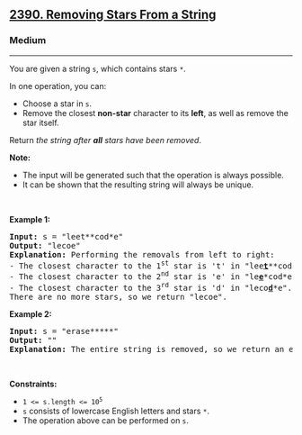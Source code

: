 <h2><a href="https://leetcode.com/problems/removing-stars-from-a-string/">2390. Removing Stars From a String</a></h2><h3>Medium</h3><hr><div><p class="extension-adhd-reader-p"><span class="extension-adhd-reader-wrapper"><span class="extension-adhd-reader-container"><span class="extension-adhd-reader-boldify">Y</span>ou</span> <span class="extension-adhd-reader-container"><span class="extension-adhd-reader-boldify">a</span>re</span> <span class="extension-adhd-reader-container"><span class="extension-adhd-reader-boldify">g</span>iven</span> a <span class="extension-adhd-reader-container"><span class="extension-adhd-reader-boldify">st</span>ring</span> </span><code>s</code><span class="extension-adhd-reader-wrapper">, <span class="extension-adhd-reader-container"><span class="extension-adhd-reader-boldify">w</span>hich</span> <span class="extension-adhd-reader-container"><span class="extension-adhd-reader-boldify">co</span>ntains</span> <span class="extension-adhd-reader-container"><span class="extension-adhd-reader-boldify">s</span>tars</span> </span><code>*</code>.</p>

<p class="extension-adhd-reader-p"><span class="extension-adhd-reader-wrapper">In <span class="extension-adhd-reader-container"><span class="extension-adhd-reader-boldify">o</span>ne</span> <span class="extension-adhd-reader-container"><span class="extension-adhd-reader-boldify">ope</span>ration,</span> <span class="extension-adhd-reader-container"><span class="extension-adhd-reader-boldify">y</span>ou</span> <span class="extension-adhd-reader-container"><span class="extension-adhd-reader-boldify">c</span>an:</span></span></p>

<ul>
	<li>Choose a star in <code>s</code>.</li>
	<li>Remove the closest <strong>non-star</strong> character to its <strong>left</strong>, as well as remove the star itself.</li>
</ul>

<p class="extension-adhd-reader-p"><span class="extension-adhd-reader-wrapper"><span class="extension-adhd-reader-container"><span class="extension-adhd-reader-boldify">Re</span>turn</span> </span><em><span class="extension-adhd-reader-wrapper"><span class="extension-adhd-reader-container"><span class="extension-adhd-reader-boldify">t</span>he</span> <span class="extension-adhd-reader-container"><span class="extension-adhd-reader-boldify">st</span>ring</span> <span class="extension-adhd-reader-container"><span class="extension-adhd-reader-boldify">a</span>fter</span> </span><strong><span class="extension-adhd-reader-wrapper"><span class="extension-adhd-reader-container"><span class="extension-adhd-reader-boldify">a</span>ll</span></span></strong><span class="extension-adhd-reader-wrapper"> <span class="extension-adhd-reader-container"><span class="extension-adhd-reader-boldify">s</span>tars</span> <span class="extension-adhd-reader-container"><span class="extension-adhd-reader-boldify">h</span>ave</span> <span class="extension-adhd-reader-container"><span class="extension-adhd-reader-boldify">b</span>een</span> <span class="extension-adhd-reader-container"><span class="extension-adhd-reader-boldify">re</span>moved</span></span></em>.</p>

<p class="extension-adhd-reader-p"><strong><span class="extension-adhd-reader-wrapper"><span class="extension-adhd-reader-container"><span class="extension-adhd-reader-boldify">N</span>ote:</span></span></strong></p>

<ul>
	<li>The input will be generated such that the operation is always possible.</li>
	<li>It can be shown that the resulting string will always be unique.</li>
</ul>

<p class="extension-adhd-reader-p">&nbsp;</p>
<p class="extension-adhd-reader-p"><strong class="example"><span class="extension-adhd-reader-wrapper"><span class="extension-adhd-reader-container"><span class="extension-adhd-reader-boldify">Ex</span>ample</span> 1:</span></strong></p>

<pre><strong>Input:</strong> s = "leet**cod*e"
<strong>Output:</strong> "lecoe"
<strong>Explanation:</strong> Performing the removals from left to right:
- The closest character to the 1<sup>st</sup> star is 't' in "lee<strong><u>t</u></strong>**cod*e". s becomes "lee*cod*e".
- The closest character to the 2<sup>nd</sup> star is 'e' in "le<strong><u>e</u></strong>*cod*e". s becomes "lecod*e".
- The closest character to the 3<sup>rd</sup> star is 'd' in "leco<strong><u>d</u></strong>*e". s becomes "lecoe".
There are no more stars, so we return "lecoe".</pre>

<p class="extension-adhd-reader-p"><strong class="example"><span class="extension-adhd-reader-wrapper"><span class="extension-adhd-reader-container"><span class="extension-adhd-reader-boldify">Ex</span>ample</span> 2:</span></strong></p>

<pre><strong>Input:</strong> s = "erase*****"
<strong>Output:</strong> ""
<strong>Explanation:</strong> The entire string is removed, so we return an empty string.
</pre>

<p class="extension-adhd-reader-p">&nbsp;</p>
<p class="extension-adhd-reader-p"><strong><span class="extension-adhd-reader-wrapper"><span class="extension-adhd-reader-container"><span class="extension-adhd-reader-boldify">Cons</span>traints:</span></span></strong></p>

<ul>
	<li><code>1 &lt;= s.length &lt;= 10<sup>5</sup></code></li>
	<li><code>s</code> consists of lowercase English letters and stars <code>*</code>.</li>
	<li>The operation above can be performed on <code>s</code>.</li>
</ul>
</div>